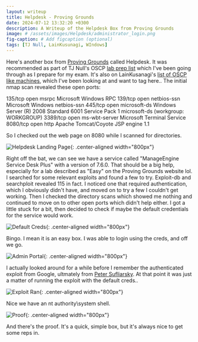 ```yaml
---
layout: writeup
title: Helpdesk - Proving Grounds
date: 2024-07-12 13:32:20 +0300
description: A Writeup of the Helpdesk Box from Proving Grounds
image: # /assets/images/Helpdesk/administrator_login.png
fig-caption: # Add figcaption (optional)
tags: [TJ Null, LainKusunagi, WIndows]
---
```


Here's another box from [Proving Grounds](https://www.offsec.com/labs/) called Helpdesk. It was recommended as part of TJ Null's OSCP [lab prep list](https://docs.google.com/spreadsheets/u/1/d/1dwSMIAPIam0PuRBkCiDI88pU3yzrqqHkDtBngUHNCw8/htmlview#) which I've been going through as I prepare for my exam. It's also on  LainKusanagi's [list of OSCP like machines](https://www.reddit.com/r/oscp/comments/1c8pzyz/lainkusanagi_list_of_oscp_like_machines/), which I've been looking at and want to tag here.. The initial nmap scan revealed these open ports:

135/tcp  open  msrpc         Microsoft Windows RPC
139/tcp  open  netbios-ssn   Microsoft Windows netbios-ssn
445/tcp  open  microsoft-ds  Windows Server (R) 2008 Standard 6001 Service Pack 1 microsoft-ds (workgroup: WORKGROUP)
3389/tcp open  ms-wbt-server Microsoft Terminal Service
8080/tcp open  http          Apache Tomcat/Coyote JSP engine 1.1

So I checked out the web page on 8080 while I scanned for directories. 

![Helpdesk Landing Page](/assets/images/Helpdesk/8080login_page.png){: .center-aligned width="800px"}

Right off the bat, we can see we have a service called "ManageEngine Service Desk Plus" with a version of 7.6.0. That should be a big help, especially for a lab described as "Easy" on the Proving Grounds website lol. I searched for some relevant exploits and found a few to try. Exploit-db and searchploit revealed 115 in fact. I noticed one that required authentication, which I obviously didn't have, and moved on to try a few I couldn't get working. Then I checked the directory scans which showed me nothing and continued to move on to other open ports which didn't help either. I got a little stuck for a bit, then decided to check if maybe the default credentials for the service would work. 

![Default Creds](/assets/images/Helpdesk/default_login_help.png){: .center-aligned width="800px"}

Bingo. I mean it is an easy box. I was able to login using the creds, and off we go. 

![Admin Portal](/assets/images/Helpdesk/administrator_login.png){: .center-aligned width="800px"}

I actually looked around for a while before I remember the authenticated exploit from Google, ultmately from [Peter Sufliarsky](https://github.com/PeterSufliarsky/exploits/blob/master/CVE-2014-5301.py). At that point it was just a matter of running the exploit with the default creds.. 

![Exploit Ran](/assets/images/Helpdesk/shell_caught.png){: .center-aligned width="800px"}

Nice we have an nt authority\system shell.

![Proof](/assets/images/Helpdesk/proof.txt.png){: .center-aligned width="800px"}

And there's the proof. It's a quick, simple box, but it's always nice to get some reps in. 
